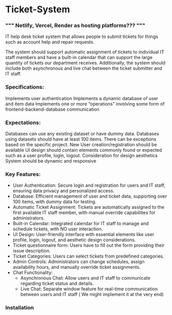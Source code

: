 # Ticket-System
### """ Netlify, Vercel, Render as hosting platforms???   """
IT help desk ticket system that allows people to submit tickets for things such as account help and repair requests.

The system should support automatic assignment of tickets to individual IT staff members and have a built-in calendar that can support the large quantity of tickets our department receives. Additionally, the system should include both asynchronous and live chat between the ticket submitter and IT staff.

### Specifications:
Implements user authentication
Implements a dynamic database of user and item data
Implements one or more “operations” involving some form of frontend-backend-database communication
### Expectations:
Databases can use any existing dataset or have dummy data. Databases using datasets should have at least 100 items. There can be exceptions based on the specific project.
New User creation/registration should be available
UI design should contain elements commonly found or expected such as a user profile, login, logout.
Consideration for design aesthetics
System should be dynamic and responsive

### Key Features:
- User Authentication: Secure login and registration for users and IT staff, ensuring data privacy and personalized access.
- Database: Efficient management of user and ticket data, supporting over 100 items, with dummy data for testing.
- Automatic Ticket Assignment: Tickets are automatically assigned to the first available IT staff member, with manual override capabilities for administrators.
- Built-in Calendar: Integrated calendar for IT staff to manage and schedule tickets, with NO user interaction.
- UI Design: User-friendly interface with essential elements like user profile, login, logout, and aesthetic design considerations.
- Ticket questionnaire form: Users have to fill out the form providing their issue description.
- Ticket Categories: Users can select tickets from predefined categories.
- Admin Controls: Administrators can change schedules, assign availability hours, and manually override ticket assignments.
- Chat Functionality:
  - Asynchronous Chat: Allow users and IT staff to communicate regarding ticket status and details.
  - Live Chat: Separate window feature for real-time communication between users and IT staff ( We might implement it at the very end)


### Installation

